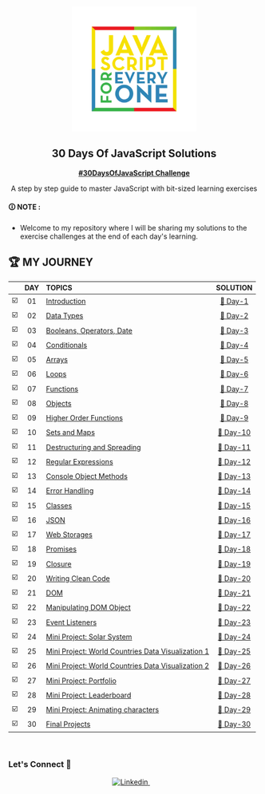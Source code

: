 <div align="center">

  <img src="./img/banner.webp" alt="JavaScript for Everyone" width="250">

  <h2 align="center">30 Days Of JavaScript Solutions</h2>
  <p align="center">
    <a href="https://github.com/Asabeneh/30-Days-Of-JavaScript/" target="_blank"><strong>#30DaysOfJavaScript Challenge</strong></a>
    <br />
    
  </p>
  <p>A step by step guide to master JavaScript with bit-sized learning exercises</p>
</div>

#### 🛈 NOTE :  
- Welcome to my repository where I will be sharing my solutions to the exercise challenges at the end of each day's learning.

 

## 🏆 MY JOURNEY

|  | DAY |  TOPICS  | SOLUTION |
| :---: | :---: | :------------------------------------------------------------------------------------------------------------------------------------------------- | :---: |
| ☑️  | 01   |   [Introduction](https://github.com/Asabeneh/30-Days-Of-JavaScript/blob/master/readMe.md)                                                                   | [🎯 Day-1](https://github.com/M-Burak-Yilmazer/30-Days-Of-JavaScript-Challenge.Solitions/blob/master/DAY-1/day_1_solutions.js) |
| ☑️  | 02    |   [Data Types](https://github.com/Asabeneh/30-Days-Of-JavaScript/blob/master/02_Day_Data_types/02_day_data_types.md)                                        | [🎯 Day-2](https://github.com/M-Burak-Yilmazer/30-Days-Of-JavaScript-Challenge.Solitions/blob/master/DAY-2/day_2_solutions.js) |
| ☑️  | 03    |   [Booleans, Operators, Date](https://github.com/Asabeneh/30-Days-Of-JavaScript/blob/master/03_Day_Booleans_operators_date/03_booleans_operators_date.md)   | [🎯 Day-3]() |
| ☑️  | 04    |   [Conditionals](https://github.com/Asabeneh/30-Days-Of-JavaScript/blob/master/04_Day_Conditionals/04_day_conditionals.md)                                  | [🎯 Day-4]() |
| ☑️  | 05    |   [Arrays](https://github.com/Asabeneh/30-Days-Of-JavaScript/blob/master/05_Day_Arrays/05_day_arrays.md)                                                    | [🎯 Day-5]() |
| ☑️  | 06    |   [Loops](https://github.com/Asabeneh/30-Days-Of-JavaScript/blob/master/06_Day_Loops/06_day_loops.md)                                                       | [🎯 Day-6]() |
| ☑️  | 07    |   [Functions](https://github.com/Asabeneh/30-Days-Of-JavaScript/blob/master/07_Day_Functions/07_day_functions.md)                                           | [🎯 Day-7]() |
| ☑️  | 08    |   [Objects](https://github.com/Asabeneh/30-Days-Of-JavaScript/blob/master/08_Day_Objects/08_day_objects.md)                                                 | [🎯 Day-8]() |
| ☑️  | 09    |   [Higher Order Functions](https://github.com/Asabeneh/30-Days-Of-JavaScript/blob/master/09_Day_Higher_order_functions/09_day_higher_order_functions.md)                | [🎯 Day-9]() |
| ☑️  | 10    |   [Sets and Maps](https://github.com/Asabeneh/30-Days-Of-JavaScript/blob/master/10_Day_Sets_and_Maps/10_day_Sets_and_Maps.md)                                           | [🎯 Day-10]() |
| ☑️  | 11    |   [Destructuring and Spreading](https://github.com/Asabeneh/30-Days-Of-JavaScript/blob/master/11_Day_Destructuring_and_spreading/11_day_destructuring_and_spreading.md) | [🎯 Day-11]() |
| ☑️  | 12    |   [Regular Expressions](https://github.com/Asabeneh/30-Days-Of-JavaScript/blob/master/12_Day_Regular_expressions/12_day_regular_expressions.md)                         | [🎯 Day-12]() |
| ☑️  | 13    |   [Console Object Methods](https://github.com/Asabeneh/30-Days-Of-JavaScript/blob/master/13_Day_Console_object_methods/13_day_console_object_methods.md)                | [🎯 Day-13]() |
| ☑️  | 14    |   [Error Handling](https://github.com/Asabeneh/30-Days-Of-JavaScript/blob/master/14_Day_Error_handling/14_day_error_handling.md)                                        | [🎯 Day-14]( ) |
| ☑️  | 15    |   [Classes](https://github.com/Asabeneh/30-Days-Of-JavaScript/blob/master/15_Day_Classes/15_day_classes.md)                                                             | [🎯 Day-15]( ) |
| ☑️  | 16    |   [JSON](https://github.com/Asabeneh/30-Days-Of-JavaScript/blob/master/16_Day_JSON/16_day_json.md)                                                                      | [🎯 Day-16]( ) |
| ☑️  | 17    |   [Web Storages](https://github.com/Asabeneh/30-Days-Of-JavaScript/blob/master/17_Day_Web_storages/17_day_web_storages.md)                                              | [🎯 Day-17]( ) |
| ☑️  | 18    |   [Promises](https://github.com/Asabeneh/30-Days-Of-JavaScript/blob/master/18_Day_Promises/18_day_promises.md)                                                          | [🎯 Day-18]( ) |
| ☑️  | 19    |   [Closure](https://github.com/Asabeneh/30-Days-Of-JavaScript/blob/master/19_Day_Closures/19_day_closures.md)                                                           | [🎯 Day-19]( ) |
| ☑️  | 20    |   [Writing Clean Code](https://github.com/Asabeneh/30-Days-Of-JavaScript/blob/master/20_Day_Writing_clean_codes/20_day_writing_clean_codes.md)                          | [🎯 Day-20]( ) |
| ☑️  | 21    |   [DOM](https://github.com/Asabeneh/30-Days-Of-JavaScript/blob/master/21_Day_DOM/21_day_dom.md)                                                                         | [🎯 Day-21]() |
| ☑️  | 22    |   [Manipulating DOM Object](https://github.com/Asabeneh/30-Days-Of-JavaScript/blob/master/22_Day_Manipulating_DOM_object/22_day_manipulating_DOM_object.md)             | [🎯 Day-22]() |
| ☑️  | 23    |   [Event Listeners](https://github.com/Asabeneh/30-Days-Of-JavaScript/blob/master/23_Day_Event_listeners/23_day_event_listeners.md)                                     | [🎯 Day-23]() |
| ☑️  | 24    |   [Mini Project: Solar System](https://github.com/Asabeneh/30-Days-Of-JavaScript/blob/master/24_Day_Project_solar_system/24_day_project_solar_system.md)                                                         | [🎯 Day-24]() |
| ☑️  | 25    |   [Mini Project: World Countries Data Visualization 1](https://github.com/Asabeneh/30-Days-Of-JavaScript/blob/master/25_Day_World_countries_data_visualization_1/25_day_world_countries_data_visualization_1.md) | [🎯 Day-25]() |
| ☑️  | 26    |   [Mini Project: World Countries Data Visualization 2](https://github.com/Asabeneh/30-Days-Of-JavaScript/blob/master/26_Day_World_countries_data_visualization_2/26_day_world_countries_data_visualization_2.md) | [🎯 Day-26]() |
| ☑️  | 27    |   [Mini Project: Portfolio](https://github.com/Asabeneh/30-Days-Of-JavaScript/blob/master/27_Day_Mini_project_portfolio/27_day_mini_project_portfolio.md)                                                        | [🎯 Day-27]() |
| ☑️  | 28    |   [Mini Project: Leaderboard](https://github.com/Asabeneh/30-Days-Of-JavaScript/blob/master/28_Day_Mini_project_leaderboard/28_day_mini_project_leaderboard.md)                                                  | [🎯 Day-28]() |
| ☑️  | 29    |   [Mini Project: Animating characters](https://github.com/Asabeneh/30-Days-Of-JavaScript/blob/master/29_Day_Mini_project_animating_characters/29_day_mini_project_animating_characters.md)                       | [🎯 Day-29]() |
| ☑️  | 30    |   [Final Projects](https://github.com/Asabeneh/30-Days-Of-JavaScript/blob/master/30_Day_Mini_project_final/30_day_mini_project_final.md)                                                                         | [🎯 Day-30]() |

<br>

### **Let's Connect 👋**

<div align=center>

  <a href="https://linkedin.com/in/muhittin-burak-yilmazer-9a576b1aa" target="_blank">
    <img src="https://img.shields.io/badge/linkedin%20Profile-%2300acee.svg?color=405DE6&style=for-the-badge&logo=linkedin&logoColor=white" alt=Linkedin>
  </a>&nbsp;&nbsp;&nbsp;


